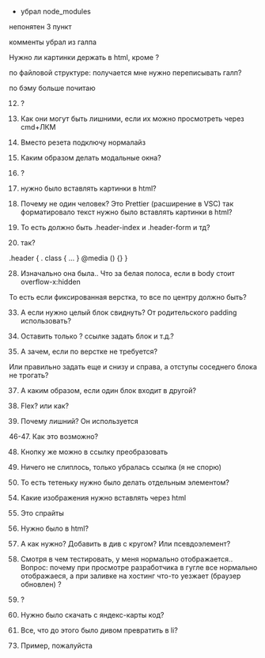 - убрал node_modules

непонятен 3 пункт

комменты убрал из галпа

Нужно ли картинки держать в html, кроме <picture> ?

по файловой структуре: получается мне нужно переписывать галп?

по бэму больше почитаю

12. ?

13. Как они могут быть лишними, если их можно просмотреть через cmd+ЛКМ

14. Вместо резета подключу нормалайз

15. Каким образом делать модальные окна?

16. ?

17. нужно было вставлять картинки в html?

18. Почему не один человек? Это Prettier (расширение в VSC) так форматировало текст
    нужно было вставлять картинки в html?

19. То есть должно быть .header-index и .header-form и тд?

20. так?

.header {
. class {
...
}
@media () {}
}

28. Изначально она была.. Что за белая полоса, если в body стоит overflow-x:hidden

То есть если фиксированная верстка, то все по центру должно быть?

33. А если нужно целый блок свиднуть? От родительского padding использовать?

34. Оставить только <a> ? ссылке задать блок и т.д.?

35. А зачем, если по верстке не требуется?

Или правильно задать еще и снизу и справа, а отступы соседнего блока не трогать?

37. А каким образом, если один блок входит в другой?

38. Flex? или как?

39. Почему лишний? Он используется

46-47. Как это возможно?

48. Кнопку же можно в ссылку преобразовать

49. Ничего не слиплось, только убралась ссылка (я не спорю)

50. То есть тетеньку нужно было делать отдельным элементом?

54) Какие изображения нужно вставлять через html

55) Это спрайты

56) Нужно было в html?

57) А как нужно?
    Добавить в див с кругом? Или псевдоэлемент?

58) Смотря в чем тестировать, у меня нормально отображается..
    Вопрос: почему при просмотре разработчика в гугле все нормально отображаеся, а при заливке на хостинг что-то уезжает (браузер обновлен) ?

59) ?

60) Нужно было скачать с яндекс-карты код?

61) Все, что до этого было дивом превратить в li?

73. Пример, пожалуйста
